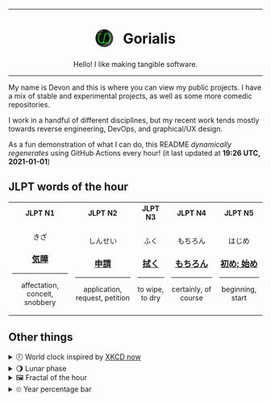 ***

<h1 align="center">
<sub>
    <img src="readme/resources/avatar.png" height="36">
</sub>
&nbsp;
Gorialis
</h1>
<p align="center">
Hello! I like making tangible software.
</p>

***

My name is Devon and this is where you can view my public projects. I have a mix of stable and experimental projects, as well as some more comedic repositories.

I work in a handful of different disciplines, but my recent work tends mostly towards reverse engineering, DevOps, and graphical/UX design.

As a fun demonstration of what I can do, this README *dynamically regenerates* using GitHub Actions every hour! (it last updated at **19:26 UTC, 2021-01-01**)

<h2>JLPT words of the hour</h2>
<table>
    <tr>
        <th>JLPT N1</th>
        <th>JLPT N2</th>
        <th>JLPT N3</th>
        <th>JLPT N4</th>
        <th>JLPT N5</th>
    </tr>
    <tr>
        <td>
            <p align="center">きざ</p>
            <h3 align="center"><b><a href="https://jisho.org/search/%E6%B0%97%E9%9A%9C">気障</a></b></h3>
            <hr>
            <p align="center">affectation,<wbr> conceit,<wbr> snobbery</p>
        </td>
        <td>
            <p align="center">しんせい</p>
            <h3 align="center"><b><a href="https://jisho.org/search/%E7%94%B3%E8%AB%8B">申請</a></b></h3>
            <hr>
            <p align="center">application,<wbr> request,<wbr> petition</p>
        </td>
        <td>
            <p align="center">ふく</p>
            <h3 align="center"><b><a href="https://jisho.org/search/%E6%8B%AD%E3%81%8F">拭く</a></b></h3>
            <hr>
            <p align="center">to wipe,<wbr> to dry</p>
        </td>
        <td>
            <p align="center">もちろん</p>
            <h3 align="center"><b><a href="https://jisho.org/search/%E3%82%82%E3%81%A1%E3%82%8D%E3%82%93">もちろん</a></b></h3>
            <hr>
            <p align="center">certainly,<wbr> of course</p>
        </td>
        <td>
            <p align="center">はじめ</p>
            <h3 align="center"><b><a href="https://jisho.org/search/%E5%88%9D%E3%82%81%3B%20%E5%A7%8B%E3%82%81">初め; 始め</a></b></h3>
            <hr>
            <p align="center">beginning,<wbr> start</p>
        </td>
    </tr>
</table>

<h2>Other things</h2>
<details>
<summary>🕖  World clock inspired by <a href="https://xkcd.com/now">XKCD now</a></summary>

> <img src="generated/now.png" width="512">

</details>
<details>
<summary>🌖 Lunar phase</summary>

The moon is approximately 63.44% through its phase (Waning Gibbous).

</details>
<details>
<summary>&#x1f5bc; Fractal of the hour</summary>

> <img src="generated/fractal.png" width="512">

</details>
<details>
<summary>&#x23f2; Year percentage bar</summary>
<pre><code>2021 [▁▁▁▁▁▁▁▁▁▁▁▁▁▁▁▁▁▁▁▁] 0.22%</code></pre>
</details>
